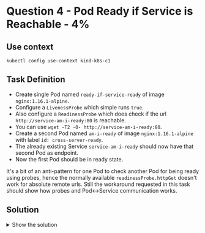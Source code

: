 # Question 4 - Pod Ready if Service is Reachable - 4%

## Use context

```shell
kubectl config use-context kind-k8s-c1
```

## Task Definition

- Create single Pod named `ready-if-service-ready` of image `nginx:1.16.1-alpine`.
- Configure a `LivenessProbe` which simple runs `true`.
- Also configure a `ReadinessProbe` which does check if the url `http://service-am-i-ready:80` is reachable.
- You can use `wget -T2 -O- http://service-am-i-ready:80`.
- Create a second Pod named `am-i-ready` of image `nginx:1.16.1-alpine` with label `id: cross-server-ready`.
- The already existing Service `service-am-i-ready` should now have that second Pod as endpoint.
- Now the first Pod should be in ready state.

It's a bit of an anti-pattern for one Pod to check another Pod for being ready using probes, hence the normally available `readinessProbe.httpGet` doesn't work for absolute remote urls. Still the workaround requested in this task should show how probes and Pod<->Service communication works.

## Solution

<details>
  <summary>Show the solution</summary>

### Create the first Pod

```shell
k run ready-if-service-ready --image=nginx:1.16.1-alpine --dry-run=client -o yaml > 4_pod1.yaml
```

### Add the livenessProbe and readinessProbe

```yaml
image:
livenessProbe:
  exec:
    command:
      - 'true'
readinessProbe:
  exec:
    command:
      - sh
      - '-c'
      - 'wget -T2 -O- http://service-am-i-ready:80'
```

### Create the Pod

```shell
k apply -f 4_pod1.yaml
pod/ready-if-service-ready created
```

### Validate the Pod

The Ready column should be 0/1.

```shell
k get pods
NAME                     READY   STATUS    RESTARTS   AGE
ready-if-service-ready   0/1     Running   0          2m8s
```

### Create the second Pod

```shell
k run am-i-ready --image=nginx:1.16.1-alpine --labels="id=cross-server-ready"
pod/am-i-ready created
```

### Validate the Existing Service Endpoint

```shell
k describe svc service-am-i-ready
Name:              service-am-i-ready
Namespace:         default
Labels:            id=cross-server-ready
Annotations:       <none>
Selector:          id=cross-server-ready
Type:              ClusterIP
IP Family Policy:  SingleStack
IP Families:       IPv4
IP:                10.96.35.16
IPs:               10.96.35.16
Port:              <unset>  80/TCP
TargetPort:        80/TCP
Endpoints:         10.244.0.6:80
Session Affinity:  None
Events:            <none>
```

```shell
k get ep
NAME                 ENDPOINTS         AGE
kubernetes           172.18.0.2:6443   27m
service-am-i-ready   10.244.0.6:80     2m4s
```

### Validate the Pods

The `ready-if-service-ready` Pod now should have a `READY 1/1`.

```shell
k get pods
NAME                     READY   STATUS    RESTARTS   AGE
am-i-ready               1/1     Running   0          13m
ready-if-service-ready   1/1     Running   0          20m
```
</details>

